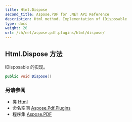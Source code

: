 ```yaml
---
title: Html.Dispose
second_title: Aspose.PDF for .NET API Reference
description: Html method. Implementation of IDisposable
type: docs
weight: 20
url: /zh/net/aspose.pdf.plugins/html/dispose/
---
```

## Html.Dispose 方法

IDisposable 的实现。

```csharp
public void Dispose()
```

### 另请参阅

* 类 [Html](../)
* 命名空间 [Aspose.Pdf.Plugins](../../../aspose.pdf.plugins/)
* 程序集 [Aspose.PDF](../../../)